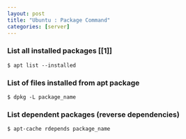 ```yaml
---
layout: post
title: "Ubuntu : Package Command"
categories: [server]
---
```

### List all installed packages [[1]]
```shell
$ apt list --installed 
```

### List of files installed from apt package
```shell
$ dpkg -L package_name
```

### List dependent packages (reverse dependencies)
```shell
$ apt-cache rdepends package_name
```
